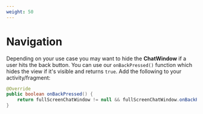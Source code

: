 ```yaml
---
weight: 50
---
```


# Navigation

Depending on your use case you may want to hide the **ChatWindow** if a user hits the back button.
You can use our ```onBackPressed()``` function which hides the view if it's visible and returns ```true```.
Add the following to your activity/fragment:

```java
@Override
public boolean onBackPressed() {
    return fullScreenChatWindow != null && fullScreenChatWindow.onBackPressed();
}
```
